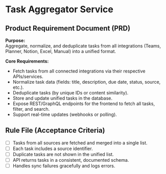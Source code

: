 # Task Aggregator Service

## Product Requirement Document (PRD)

**Purpose:**  
Aggregate, normalize, and deduplicate tasks from all integrations (Teams, Planner, Notion, Excel, Manual) into a unified format.

**Core Requirements:**  
- Fetch tasks from all connected integrations via their respective APIs/services.  
- Normalize task data (fields: title, description, due date, status, source, etc.).  
- Deduplicate tasks (by unique IDs or content similarity).  
- Store and update unified tasks in the database.  
- Expose REST/GraphQL endpoints for the frontend to fetch all tasks, filter, and search.  
- Support real-time updates (webhooks or polling).

## Rule File (Acceptance Criteria)

- [ ] Tasks from all sources are fetched and merged into a single list.
- [ ] Each task includes a source identifier.
- [ ] Duplicate tasks are not shown in the unified list.
- [ ] API returns tasks in a consistent, documented schema.
- [ ] Handles sync failures gracefully and logs errors.
